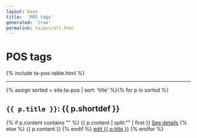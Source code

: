 ```yaml
---
layout: base
title:  'POS tags'
generated: 'true'
permalink: ta/pos/all.html
---
```


# POS tags

{% include ta-pos-table.html %}

----------

{% assign sorted = site.ta-pos | sort: 'title' %}{% for p in sorted %}
<a id="al-ta-pos/{{ p.title }}" class="al-dest"/>
<h2><code>{{ p.title }}</code>: {{ p.shortdef }}</h2>
{% if p.content contains "<!--details-->" %}    
{{ p.content | split:"<!--details-->" | first }}
<a href="{{ p.title }}" class="al-doc">See details</a>
{% else %}
{{ p.content }}
{% endif %}
<a href="{{ site.git_edit }}/{% if p.collection %}{{ p.relative_path }}{% else %}{{ p.path }}{% endif %}" target="#">edit {{ p.title }}</a>
{% endfor %}
